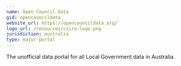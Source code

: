 ```yaml
---
name: Open Council Data
gid: opencouncildata
website_url: https://opencouncildata.org/
logo_url: /resources/csiro-logo.png
jurisdiction: australia
type: major-portal
---
```


The unofficial data portal for all Local Government data in Australia.